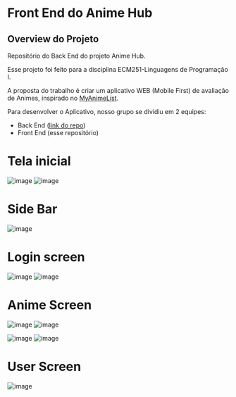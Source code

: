 # Front End do Anime Hub
## Overview do Projeto
Repositório do Back End do projeto Anime Hub.

Esse projeto foi feito para a disciplina ECM251-Linguagens de Programação I.

A proposta do trabalho é criar um aplicativo WEB (Mobile First) de avaliação de Animes, inspirado no [MyAnimeList](https://myanimelist.net/).

Para desenvolver o Aplicativo, nosso grupo se dividiu em 2 equipes:
- Back End ([link do repo](https://github.com/AnimeHub-ECM251/backEnd))
- Front End (esse repositório)

# Tela inicial

![image](https://user-images.githubusercontent.com/62917140/144518207-6c5128fe-f1b8-4adc-808a-343319b53086.png)
![image](https://user-images.githubusercontent.com/62917140/144518235-c693f269-c116-45b6-832f-8eebc7632fa6.png)

# Side Bar

![image](https://user-images.githubusercontent.com/62917140/144518271-bdbcc5fd-f424-409a-a7dd-b73a66b44a23.png)

# Login screen

![image](https://user-images.githubusercontent.com/62917140/144518311-bd176c42-2f72-4dc4-bf30-7bef153ab8ee.png)
![image](https://user-images.githubusercontent.com/62917140/144518344-8a88d074-e662-4eda-bc1d-8ba1daad81cc.png)


# Anime Screen

![image](https://user-images.githubusercontent.com/62917140/144518375-5bf73031-3e4e-48e0-810a-ab3a0432a769.png)
![image](https://user-images.githubusercontent.com/62917140/144518392-6d34291f-9560-4f46-91e2-4959f57fb7c0.png)

![image](https://user-images.githubusercontent.com/62917140/144518435-69c046d2-244b-4ab5-bcc3-c1f9bc14ea3e.png)
![image](https://user-images.githubusercontent.com/62917140/144518456-98808af4-6e00-40ca-8799-af6f6a6eead2.png)

# User Screen

![image](https://user-images.githubusercontent.com/62917140/144518622-132917b6-31e2-4018-95b7-09e6a7bac873.png)


